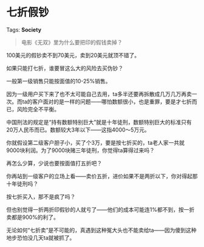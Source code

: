 # 七折假钞

Tags: **Society**

> 电影《无双》里为什么要把印的假钱卖掉？



100美元的假钞卖不到70美元，卖到20美元就顶不错了。

如果只能打七折，谁要冒这么大的风险去买伪钞？

一般第一级销售只能按面值的10-25%销售。

因为一级用户买下来了也不太可能自己去用，ta多半还要再拆散成几万几万再卖一次。而ta的客户面对的是一样的问题——哪怕数额很小，也是重罪，要是才七折而已，风险完全不平衡。

中国刑法的规定是“持有数额特别巨大”就是十年徒刑，数额特别巨大的标准只有20万人民币而已。数额较大3年以下——这指4000～5万元。

你就假设第二级客户胆子小，买了个3万，要是按七折买的，ta老人家一共就9000块利润。为了9000块赌三年徒刑，你觉得ta算得过来吗？

再怎么少算，少说也要按面值打五折吧？

你再站到一级客户的立场上看——卖价五折，进价如果不是两折以下，你对得起那十年徒刑吗？

按七折买入，那不是疯了吗？

但也别觉得一折两折印假钞的人就亏了——他们的成本可能连1%都不到，按一折卖都是900%的利了。

无论如何“七折卖”是不可能的，真遇到这种冤大头也不能卖给ta——因为傻到这种地步恐怕没几天ta就被抓了。



